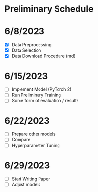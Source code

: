# Preliminary Schedule

# 6/8/2023
- [x] Data Preprocessing
- [x] Data Selection
- [x] Data Download Procedure (md)

# 6/15/2023
- [ ] Implement Model (PyTorch 2)
- [ ] Run Preliminary Training
- [ ] Some form of evaluation / results

# 6/22/2023
- [ ] Prepare other models
- [ ] Compare
- [ ] Hyperparameter Tuning

# 6/29/2023
- [ ] Start Writing Paper
- [ ] Adjust models
